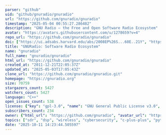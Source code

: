 ```yaml
---
parser: "github"
uid: "github/gnuradio/gnuradio"
url: "https://github.com/gnuradio/gnuradio"
timestamp: "2025-05-04 00:55:27.286482"
description: "GNU Radio – the Free and Open Software Radio Ecosystem"
avatar: "https://avatars.githubusercontent.com/u/1278659?v=4"
repo_url: "https://github.com/gnuradio/gnuradio"
doi: ["https://ui.adsabs.harvard.edu/abs/2008EP%26S...60E..21Y", "https://ui.adsabs.harvard.edu/abs/2025ascl.soft04029F/abstract"]
title: "GNURadio: Software Radio Ecosystem"
name: "gnuradio"
full_name: "gnuradio/gnuradio"
html_url: "https://github.com/gnuradio/gnuradio"
created_at: "2011-12-21T22:05:37Z"
updated_at: "2025-05-03T17:05:43Z"
clone_url: "https://github.com/gnuradio/gnuradio.git"
homepage: "https://gnuradio.org"
size: 70759
stargazers_count: 5427
watchers_count: 5427
language: "C++"
open_issues_count: 538
license: {"key": "gpl-3.0", "name": "GNU General Public License v3.0", "spdx_id": "GPL-3.0", "url": "https://api.github.com/licenses/gpl-3.0", "node_id": "MDc6TGljZW5zZTk="}
subscribers_count: 234
owner: {"html_url": "https://github.com/gnuradio", "avatar_url": "https://avatars.githubusercontent.com/u/1278659?v=4", "login": "gnuradio", "type": "Organization"}
topics: ["sdr", "dsp", "wireless", "cybersecurity", "c-plus-plus", "python", "gnu", "radio", "gnuradio", "hacktoberfest"]
date: "2025-10-11 14:23:44.505597"
---
```

